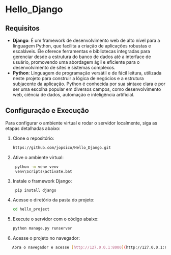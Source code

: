 # Hello_Django

## Requisitos

- **Django**: É um framework de desenvolvimento web de alto nível para a linguagem Python, que facilita a criação de aplicações robustas e escaláveis. Ele oferece ferramentas e bibliotecas integradas para gerenciar desde a estrutura do banco de dados até a interface de usuário, promovendo uma abordagem ágil e eficiente para o desenvolvimento de sites e sistemas complexos.
- **Python**: Linguagem de programação versátil e de fácil leitura, utilizada neste projeto para construir a lógica de negócios e a estrutura subjacente da aplicação. Python é conhecida por sua sintaxe clara e por ser uma escolha popular em diversos campos, como desenvolvimento web, ciência de dados, automação e inteligência artificial.

## Configuração e Execução

Para configurar o ambiente virtual e rodar o servidor localmente, siga as etapas detalhadas abaixo:

1. Clone o repositório:

   ```bash
   https://github.com/jopsico/Hello_Django.git
   ```

2. Ative o ambiente virtual:
   ```bash
    python -m venv venv
    venv\Scripts\activate.bat
   ```

3. Instale o framework Django:
   ```
    pip install django
   ```

4. Acesse o diretório da pasta do projeto:

   ```bash
   cd hello_project
   ```

5. Execute o servidor com o código abaixo:
   ```bash
   python manage.py runserver
   ```

6. Acesse o projeto no navegador:
 
```bash
   Abra o navegador e acesse [http://127.0.0.1:8000](http://127.0.0.1:8000).
```
